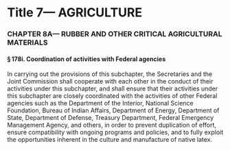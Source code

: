
# Title 7— AGRICULTURE
### CHAPTER 8A— RUBBER AND OTHER CRITICAL AGRICULTURAL MATERIALS
#### § 178i. Coordination of activities with Federal agencies

In carrying out the provisions of this subchapter, the Secretaries and the Joint Commission shall cooperate with each other in the conduct of their activities under this subchapter, and shall ensure that their activities under this subchapter are closely coordinated with the activities of other Federal agencies such as the Department of the Interior, National Science Foundation, Bureau of Indian Affairs, Department of Energy, Department of State, Department of Defense, Treasury Department, Federal Emergency Management Agency, and others, in order to prevent duplication of effort, ensure compatibility with ongoing programs and policies, and to fully exploit the opportunities inherent in the culture and manufacture of native latex.

